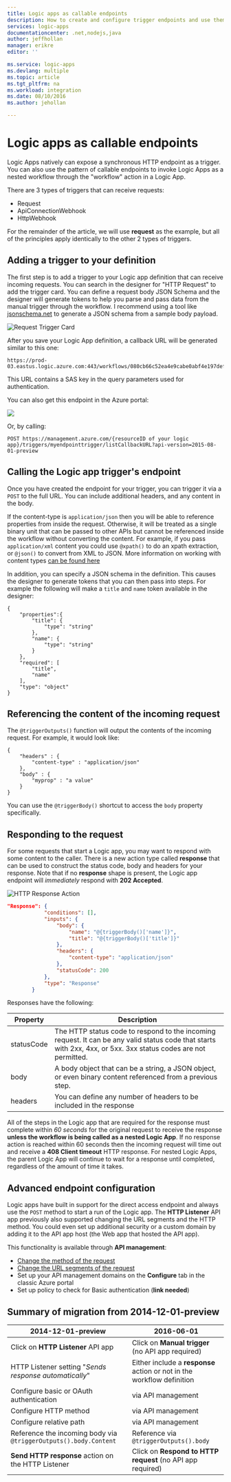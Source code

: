 ```yaml
---
title: Logic apps as callable endpoints
description: How to create and configure trigger endpoints and use them in a Logic app in Azure App Service
services: logic-apps
documentationcenter: .net,nodejs,java
author: jeffhollan
manager: erikre
editor: ''

ms.service: logic-apps
ms.devlang: multiple
ms.topic: article
ms.tgt_pltfrm: na
ms.workload: integration
ms.date: 08/10/2016
ms.author: jehollan

---
```

# Logic apps as callable endpoints
Logic Apps natively can expose a synchronous HTTP endpoint as a trigger.  You can also use the pattern of callable endpoints to invoke Logic Apps as a nested workflow through the "workflow" action in a Logic App.

There are 3 types of triggers that can receive requests:

* Request
* ApiConnectionWebhook
* HttpWebhook

For the remainder of the article, we will use **request** as the example, but all of the principles apply identically to the other 2 types of triggers.

## Adding a trigger to your definition
The first step is to add a trigger to your Logic app definition that can receive incoming requests.  You can search in the designer for "HTTP Request" to add the trigger card. You can define a request body JSON Schema and the designer will generate tokens to help you parse and pass data from the manual trigger through the workflow.  I recommend using a tool like [jsonschema.net](http://jsonschema.net) to generate a JSON schema from a sample body payload.

![Request Trigger Card][2]

After you save your Logic App definition, a callback URL will be generated similar to this one:

``` text
https://prod-03.eastus.logic.azure.com:443/workflows/080cb66c52ea4e9cabe0abf4e197deff/triggers/myendpointtrigger?...
```

This URL contains a SAS key in the query parameters used for authentication.

You can also get this endpoint in the Azure portal:

![][1]

Or, by calling:

``` text
POST https://management.azure.com/{resourceID of your logic app}/triggers/myendpointtrigger/listCallbackURL?api-version=2015-08-01-preview
```

## Calling the Logic app trigger's endpoint
Once you have created the endpoint for your trigger, you can trigger it via a `POST` to the full URL. You can include additional headers, and any content in the body.

If the content-type is `application/json` then you will be able to reference properties from inside the request. Otherwise, it will be treated as a single binary unit that can be passed to other APIs but cannot be referenced inside the workflow without converting the content.  For example, if you pass `application/xml` content you could use `@xpath()` to do an xpath extraction, or `@json()` to convert from XML to JSON.  More information on working with content types [can be found here](app-service-logic-content-type.md)

In addition, you can specify a JSON schema in the definition. This causes the designer to generate tokens that you can then pass into steps.  For example the following will make a `title` and `name` token available in the designer:

```
{
    "properties":{
        "title": {
            "type": "string"
        },
        "name": {
            "type": "string"
        }
    },
    "required": [
        "title",
        "name"
    ],
    "type": "object"
}
```

## Referencing the content of the incoming request
The `@triggerOutputs()` function will output the contents of the incoming request. For example, it would look like:

```
{
    "headers" : {
        "content-type" : "application/json"
    },
    "body" : {
        "myprop" : "a value"
    }
}
```

You can use the `@triggerBody()` shortcut to access the `body` property specifically. 

## Responding to the request
For some requests that start a Logic app, you may want to respond with some content to the caller. There is a new action type called **response** that can be used to construct the status code, body and headers for your response. Note that if no **response** shape is present, the Logic app endpoint will *immediately* respond with **202 Accepted**.

![HTTP Response Action][3]

``` json
"Response": {
            "conditions": [],
            "inputs": {
                "body": {
                    "name": "@{triggerBody()['name']}",
                    "title": "@{triggerBody()['title']}"
                },
                "headers": {
                    "content-type": "application/json"
                },
                "statusCode": 200
            },
            "type": "Response"
        }
```

Responses have the following:

| Property | Description |
| --- | --- |
| statusCode |The HTTP status code to respond to the incoming request. It can be any valid status code that starts with 2xx, 4xx, or 5xx. 3xx status codes are not permitted. |
| body |A body object that can be a string, a JSON object, or even binary content referenced from a previous step. |
| headers |You can define any number of headers to be included in the response |

All of the steps in the Logic app that are required for the response must complete within *60 seconds* for the original request to receive the response **unless the workflow is being called as a nested Logic App**. If no response action is reached within 60 seconds then the incoming request will time out and receive a **408 Client timeout** HTTP response.  For nested Logic Apps, the parent Logic App will continue to wait for a response until completed, regardless of the amount of time it takes.

## Advanced endpoint configuration
Logic apps have built in support for the direct access endpoint and always use the `POST` method to start a run of the Logic app. The **HTTP Listener** API app previously also supported changing the URL segments and the HTTP method. You could even set up additional security or a custom domain by adding it to the API app host (the Web app that hosted the API app). 

This functionality is available through **API management**:

* [Change the method of the request](https://msdn.microsoft.com/library/azure/dn894085.aspx#SetRequestMethod)
* [Change the URL segments of the request](https://msdn.microsoft.com/library/azure/7406a8ce-5f9c-4fae-9b0f-e574befb2ee9#RewriteURL)
* Set up your API management domains on the **Configure** tab in the classic Azure portal
* Set up policy to check for Basic authentication (**link needed**)

## Summary of migration from 2014-12-01-preview
| 2014-12-01-preview | 2016-06-01 |
| --- | --- |
| Click on **HTTP Listener** API app |Click on **Manual trigger** (no API app required) |
| HTTP Listener setting "*Sends response automatically*" |Either include a **response** action or not in the workflow definition |
| Configure basic or OAuth authentication |via API management |
| Configure HTTP method |via API management |
| Configure relative path |via API management |
| Reference the incoming body via  `@triggerOutputs().body.Content` |Reference via `@triggerOutputs().body` |
| **Send HTTP response** action on the HTTP Listener |Click on **Respond to HTTP request** (no API app required) |

[1]: ./media/app-service-logic-http-endpoint/manualtriggerurl.png
[2]: ./media/app-service-logic-http-endpoint/manualtrigger.png
[3]: ./media/app-service-logic-http-endpoint/response.png
